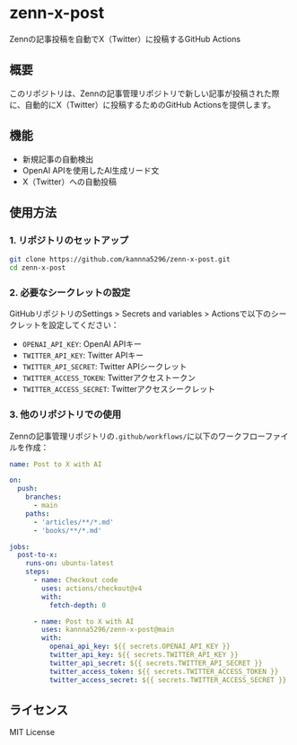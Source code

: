 # zenn-x-post

Zennの記事投稿を自動でX（Twitter）に投稿するGitHub Actions

## 概要

このリポジトリは、Zennの記事管理リポジトリで新しい記事が投稿された際に、自動的にX（Twitter）に投稿するためのGitHub Actionsを提供します。

## 機能

- 新規記事の自動検出
- OpenAI APIを使用したAI生成リード文
- X（Twitter）への自動投稿

## 使用方法

### 1. リポジトリのセットアップ

```bash
git clone https://github.com/kannna5296/zenn-x-post.git
cd zenn-x-post
```

### 2. 必要なシークレットの設定

GitHubリポジトリのSettings > Secrets and variables > Actionsで以下のシークレットを設定してください：

- `OPENAI_API_KEY`: OpenAI APIキー
- `TWITTER_API_KEY`: Twitter APIキー
- `TWITTER_API_SECRET`: Twitter APIシークレット
- `TWITTER_ACCESS_TOKEN`: Twitterアクセストークン
- `TWITTER_ACCESS_SECRET`: Twitterアクセスシークレット

### 3. 他のリポジトリでの使用

Zennの記事管理リポジトリの`.github/workflows/`に以下のワークフローファイルを作成：

```yaml
name: Post to X with AI

on:
  push:
    branches:
      - main
    paths:
      - 'articles/**/*.md'
      - 'books/**/*.md'

jobs:
  post-to-x:
    runs-on: ubuntu-latest
    steps:
      - name: Checkout code
        uses: actions/checkout@v4
        with:
          fetch-depth: 0

      - name: Post to X with AI
        uses: kannna5296/zenn-x-post@main
        with:
          openai_api_key: ${{ secrets.OPENAI_API_KEY }}
          twitter_api_key: ${{ secrets.TWITTER_API_KEY }}
          twitter_api_secret: ${{ secrets.TWITTER_API_SECRET }}
          twitter_access_token: ${{ secrets.TWITTER_ACCESS_TOKEN }}
          twitter_access_secret: ${{ secrets.TWITTER_ACCESS_SECRET }}
```

## ライセンス

MIT License 